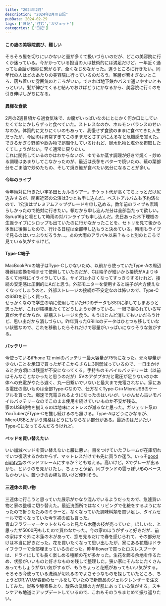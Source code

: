 ```yaml
---
title: "2024年2月"
description: "2024年2月の日記"
pubDate: 2024-02-29
tags: ['日記','住む','ガジェット']
categories: ['日記']
---
```


#### この歳の美容院選び、難しい
そろそろ髪を切りにいかないと量が多くて扱いづらいのだが、どこの美容院に行くか迷っている。今かかっている担当の人は技術的には満足だけど、一年近く通っても会話が微妙に繋がらず、全くなじめなかった。違うところに行きたい。同年代の人はどのあたりの美容院に行っているのだろう。客層が若すぎないところ、落ち着いた雰囲気のところがいい。できれば地下鉄かバスで通いやすいともっといい。髪が伸びてくると結んでおけばどうにかなるから、美容院に行くのを引き伸ばしがちになる。  

#### 異様な食欲
2月の2週目頃から過食気味で、お腹がいっぱいなのにとにかく何か口にしていたくてなにかしらずっと食べていた。ストレスなのか、ホルモンバランスのせいなのか。体質的に太りにくいのもあって、我慢せず食欲のままに食べてきた人生だったが、今回のは異常すぎてこのままだとさすがに太るなと危機感を覚えた。できるかぎり野菜や飲み物で誤魔化しているけれど、炭水化物と塩分を摂取したくてしょうがない。早く通常に戻りたい。  
これに関係しているのかはわからないが、ゆでるか蒸す調理が好きで焼く・炒める調理はあまりしてこなかったのが、最近は長芋をバターで焼いたの、蕪の葉部分をごま油で炒めたもの、そして焼き鮭が食べたい気分になることが多い。  

#### 今年のライブ
今年絶対に行きたい宇多田ヒカルのツアー。チケット代が高くてちょっとだけ尻込みするが、関東近郊の公演は3つとも申し込んだ。ベストアルバムも予約済なので、1公演はプレミアムアップグレードを申し込める。数年前のライブも素晴らしかったので絶対に行きたい。頼むから申し込んだ分は全部当たって欲しい。  
Syrup16gと凛として時雨の対バンライブも申し込んだ。先日あった木下理樹の生誕ライブにシロップも出ていたのに行かなかったことを、セトリを見て後から本当に後悔したので、行ける日程は全部申し込もうと決めている。時雨もライブで見るのはいつぶりだろうか…。あの大雨のアラバキ以来？もっと別のところで見ている気がするけど。  

#### Type-C端子
MacBookProの端子はType-Cしかないため、以前から使っていたType-Aの周辺機器は変換を噛ませて使用していたのだが、Cは端子が細いから接続がAよりゆるくて地味にイライラしている。サイズは小さくなってすっきりするけれど、接続の安定感は圧倒的にAだと思う。外部モニターを使用すると端子が片方使えなくなってしまうのと、外部ストレージの接続が不安定なのは怖いので、Type-CのSSDを新しく買った。  
せっかくなので学生の頃に使用していたHDのデータもSSDに移してしまおうと思ったが、これが結構重たくてどうしようか迷っている。一眼で撮られている写真が大半だからか、結構ストレージを食う。もうほとんど消してもいいだろうけど、思い出だから消しづらい。昨年買ったGRⅢxのデータはひとつも移していない状態なので、これを移動したらそれだけで容量がいっぱいになりそうな気がする。  

#### バッテリー
今使っているiPhone 12 miniのバッテリー最大容量が75％になった。元々容量が少ないことを承知で買ったがそこからさらに3割弱減っているので、一日出かけると夕方頃には残量が不安になってくる。手持ちのモバイルバッテリーは（以前はそんなことなかったと思うのだが）5Vのアダプタだと電圧が足りないのか本体への充電がやたら遅く、丸一日繋いでいないと最大まで充電されない。家にある電圧の高いものは全部Type-Cなので、仕方なくType-C↔MicroUSBのケーブルを買った。爆速で充電されるようになったのはいいが、いかんせん古いモバイルバッテリーなのでこのまま使用を続けていいものか不安が残る。  
家のUSB規格を揃えるのは地味にストレスが減るなと思った。ガジェット系のYouTuberがType-Cを推し続けるのも頷ける。Type-Aはどうにかなるが、MicroUSBとかいう規格はどうにもならない部分がある。最近のはだいたいType-Cになってるんだろうけれど。  

#### ベッドを買い替えたい
いい加減ベッドを買い替えないと腰に悪い。目をつけていたフレームが在庫切れでいつ復活するかわからず、マットレスだけでも先に買うか迷う。いっそ[good eighty%](https://online.actus-interior.com/search/?brandCd=good_eighty_percent)のベッドフレームにするか？とも考える。高いけど。Xでグレーが出るかも、というのを見かけたし、ちょっと保留。同ブランドの雲っぽい形のベースもかわいい。蓋つきのお椀も高いけど便利そう。  

#### 三連休の買い物
三連休に行こうと思っていた展示がかなり混んでいるようだったので、急遽買い物と家の整頓に切り替えた。最近洗面所ではなくリビングで化粧をするようになったので折りたたみのミラーと、なくなっていた調味料類を買い足し、タイムセールで安くなっていた今季初の苺も買った。  
青山フラワーマーケットをちらっと見たら木蓮の枝が売っていた。ほしいな、と思ったが5000円もしたので買わなかった。今の家のほうがずっと好きだが、前の家はすぐ外に木蓮の木があって、窓を見るだけで春を感じられて、その部分だけは本当に好きだった。花を買いたくなって思い出したが、家にある花瓶はドライフラワーで全部埋まっているのだった。昨年flowerで買ったロスレスブーケは、ドライにしても長く楽しめる種類の花が多かった。生花を飾る余地を作るため、状態がいいものと好きなものを残して整理した。狭い家にそんなにたくさんあってもしょうがない気がするが、もうちょっと花瓶があってもいい気がする。  
そろそろ今使っている洗顔が切れるのでよさそうなものを探していたところ、ちょうどDR.WUが春節のセールをしていたので新商品のジェルクレンザーを注文してみた。炭系や酵素系より、酸系の洗顔の方が肌にあっている気がする。スキンケアも地道にアップデートしているので、これもそのうちまとめて振り返りたい。  
